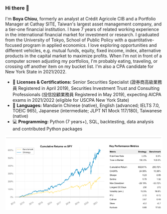 ### Hi there 👋

I'm **Boya Chiou**, formerly an analyst at Crédit Agricole CIB and a Portfolio Manager at Cathay SITE, Taiwan's largest asset management company, and a tier-one financial institution. 
I have 7 years of related working experience in the international financial market for investment or research.
I graduated from the University of Tokyo, School of Public Policy with a quantitative-focused program in applied economics.
I love exploring opportunities and different vehicles, e.g. mutual funds, equity, fixed income, index, alternative products in the capital market to maximize profits. When I'm not in front of a computer screen adjusting my portfolios, I'm probably eating, traveling, or crossing off another item on my bucket list.
I'm also a CPA candidate for New York State in 2021/2022. 

- 📄 **Licenses & Certifications:** Senior Securities Specialist (證券商高級業務員 Registered in April 2019), Securities Investment Trust and Consulting Professionals (投信投顧業務員 Registered in May 2019), expecting AICPA exams in 2021/2022 (eligible for USCPA New York State)
- 💬 **Languages:** Mandarin Chinese (native), English (advanced; IELTS 7.0, TOEIC 965), Japanese (intermediate; JLPT N1 Mock 117/180), Taiwanese (native)
- 💻 **Programming:** Python (7 years+), SQL, backtesting, data analysis and contributed Python packages

![alt tag](/image/90bps.png)

